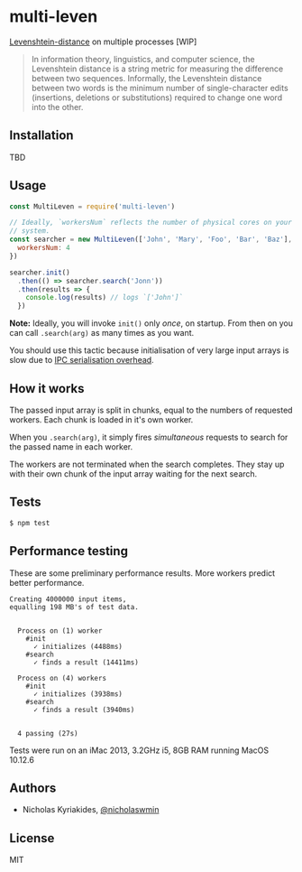 # multi-leven
[Levenshtein-distance](https://en.wikipedia.org/wiki/Levenshtein_distance) on multiple processes [WIP]

> In information theory, linguistics, and computer science, the Levenshtein distance is a string metric for measuring the difference between two sequences. Informally, the Levenshtein distance between two words is the minimum number of single-character edits (insertions, deletions or substitutions) required to change one word into the other.

## Installation

TBD

## Usage

```javascript
const MultiLeven = require('multi-leven')

// Ideally, `workersNum` reflects the number of physical cores on your
// system.
const searcher = new MultiLeven(['John', 'Mary', 'Foo', 'Bar', 'Baz'], {
  workersNum: 4
})

searcher.init()
  .then(() => searcher.search('Jonn'))
  .then(results => {
    console.log(results) // logs `['John']`
  })
```

**Note:** Ideally, you will invoke `init()` only *once*, on startup. From then
on you can call `.search(arg)` as many times as you want.

You should use this tactic because initialisation of very large input arrays
is slow due to [IPC serialisation overhead][ipc-data-sharing-so].

## How it works

The passed input array is split in chunks, equal to the numbers of requested
workers. Each chunk is loaded in it's own worker.

When you `.search(arg)`, it simply fires *simultaneous* requests to search
for the passed name in each worker.

The workers are not terminated when the search completes. They stay up
with their own chunk of the input array waiting for the next search.

## Tests

```bash
$ npm test
```

## Performance testing

These are some preliminary performance results. More workers predict
better performance.

```
Creating 4000000 input items,
equalling 198 MB's of test data.


  Process on (1) worker
    #init
      ✓ initializes (4488ms)
    #search
      ✓ finds a result (14411ms)

  Process on (4) workers
    #init
      ✓ initializes (3938ms)
    #search
      ✓ finds a result (3940ms)


  4 passing (27s)
```

Tests were run on an iMac 2013, 3.2GHz i5, 8GB RAM running MacOS 10.12.6

## Authors

- Nicholas Kyriakides, [@nicholaswmin][nicholaswmin]

## License

MIT

[nicholaswmin]: https://github.com/nicholaswmin
[ipc-data-sharing-so]: https://stackoverflow.com/a/27327402/1814486
